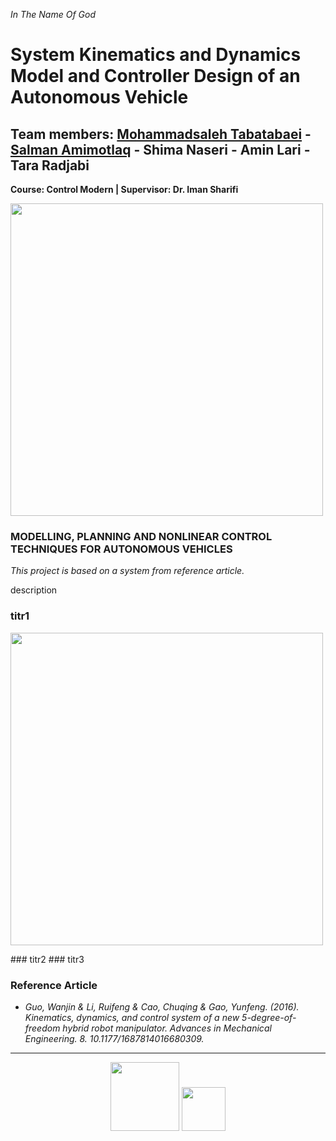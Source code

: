  
<i> In The Name Of God </i> 

# System Kinematics and Dynamics Model and Controller Design of an Autonomous Vehicle

## Team members: [Mohammadsaleh Tabatabaei](http://github.com/seyedsaleh) - [Salman Amimotlaq](http://github.com/SMotlaq) - Shima Naseri - Amin Lari - Tara Radjabi

**Course: Control Modern | Supervisor: Dr. Iman Sharifi**

<p> <img src="https://user-images.githubusercontent.com/47852354/139436433-2c078e1f-9559-4b4c-acc7-679acafc12a0.JPG" width="500"> </p> 

### MODELLING, PLANNING AND NONLINEAR CONTROL TECHNIQUES FOR AUTONOMOUS VEHICLES

*This project is based on a system from reference article.*

description


### titr1
<p> <img src="https://user-images.githubusercontent.com/47852354/139436433-2c078e1f-9559-4b4c-acc7-679acafc12a0.JPG" width="500"> </p> 
### titr2
### titr3


### Reference Article
- *Guo, Wanjin & Li, Ruifeng & Cao, Chuqing & Gao, Yunfeng. (2016). Kinematics, dynamics, and control system of a new 5-degree-of-freedom hybrid robot manipulator. Advances in Mechanical Engineering. 8. 10.1177/1687814016680309.* 



---
<div align="center">
<p>
 <img src="https://user-images.githubusercontent.com/47852354/138564509-b5dffb4e-f48b-4db5-b8a4-1385ef2b22c8.png" width="110">
 <img src="https://user-images.githubusercontent.com/47852354/138607395-e18bfc7a-204c-495a-914f-bd5cf8436ca4.jpg" width="70">
</p>
</div>


